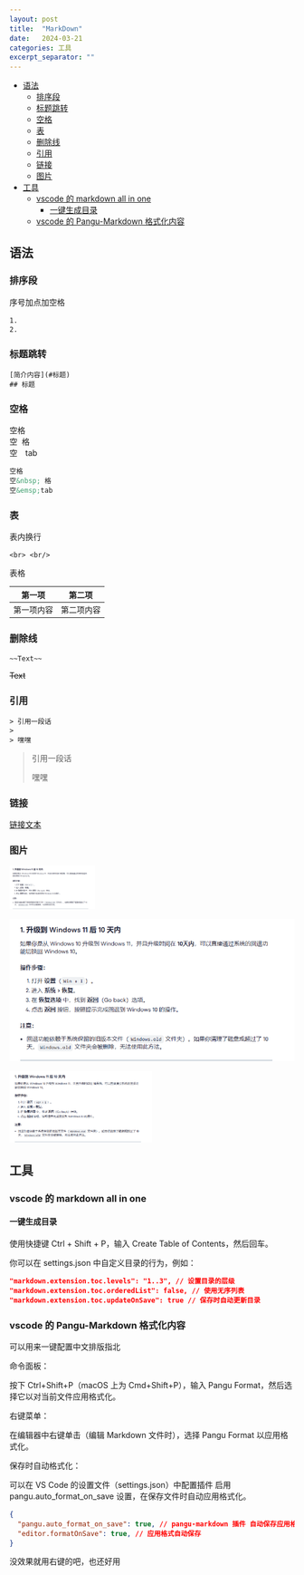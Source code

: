 ```yaml
---
layout: post
title:  "MarkDown"
date:   2024-03-21
categories: 工具
excerpt_separator: ""
---
```


- [语法](#语法)
  - [排序段](#排序段)
  - [标题跳转](#标题跳转)
  - [空格](#空格)
  - [表](#表)
  - [删除线](#删除线)
  - [引用](#引用)
  - [链接](#链接)
  - [图片](#图片)
- [工具](#工具)
  - [vscode 的 markdown all in one](#vscode-的-markdown-all-in-one)
    - [一键生成目录](#一键生成目录)
  - [vscode 的 Pangu-Markdown 格式化内容](#vscode-的-pangu-markdown-格式化内容)

## 语法

### 排序段
序号加点加空格 
```
1. 
2. 
```

### 标题跳转
```
[简介内容](#标题)  
## 标题
```

### 空格
空格  
空&nbsp; 格  
空&emsp;tab
```MarkDown
空格  
空&nbsp; 格  
空&emsp;tab
```

### 表

表内换行 
```
<br> <br/>
```

表格

| 第一项     | 第二项     |
| ---------- | ---------- |
| 第一项内容 | 第二项内容 |

### 删除线
```
~~Text~~
```
~~Text~~

### 引用

```
> 引用一段话
> 
> 嘿嘿
```

> 引用一段话
> 
> 嘿嘿

### 链接

[链接文本](链接地址) 

### 图片

<img src="image.png" width="30%"/>

![alt text](image.png)

<img src="image.png" alt="alt text" width="50%">

## 工具

### vscode 的 markdown all in one

#### 一键生成目录

使用快捷键 Ctrl + Shift + P，输入 Create Table of Contents，然后回车。

你可以在 settings.json 中自定义目录的行为，例如：

```json
"markdown.extension.toc.levels": "1..3", // 设置目录的层级  
"markdown.extension.toc.orderedList": false, // 使用无序列表  
"markdown.extension.toc.updateOnSave": true // 保存时自动更新目录  
```

### vscode 的 Pangu-Markdown 格式化内容

可以用来一键配置中文排版指北

命令面板：

按下 Ctrl+Shift+P（macOS 上为 Cmd+Shift+P），输入 Pangu Format，然后选择它以对当前文件应用格式化。

右键菜单：

在编辑器中右键单击（编辑 Markdown 文件时），选择 Pangu Format 以应用格式化。

保存时自动格式化：

可以在 VS Code 的设置文件（settings.json）中配置插件 启用 pangu.auto_format_on_save 设置，在保存文件时自动应用格式化。

```json
{  
  "pangu.auto_format_on_save": true, // pangu-markdown 插件 自动保存应用格式化（但是没有效果）
  "editor.formatOnSave": true, // 应用格式自动保存
}  
```

没效果就用右键的吧，也还好用